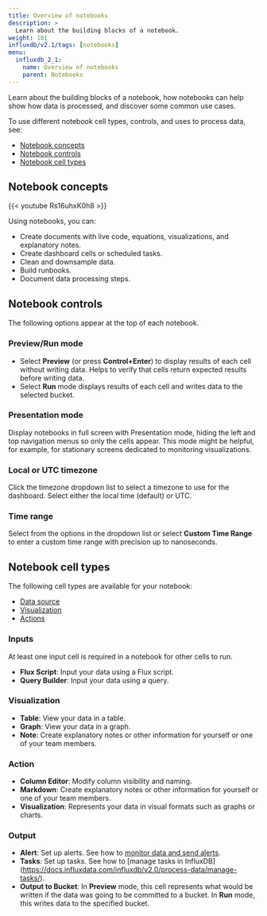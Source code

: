 ```yaml
---
title: Overview of notebooks
description: >
  Learn about the building blocks of a notebook.
weight: 101
influxdb/v2.1/tags: [notebooks]
menu:
  influxdb_2_1:
    name: Overview of notebooks
    parent: Notebooks
---
```


Learn about the building blocks of a notebook, how notebooks can help show how data is processed, and discover some common use cases.

To use different notebook cell types, controls, and uses to process data, see:
- [Notebook concepts](/influxdb/v2.1/notebooks/overview/#notebook-concepts)
- [Notebook controls](/influxdb/v2.1/notebooks/overview/#notebook-controls)
- [Notebook cell types](/influxdb/v2.1/notebooks/overview/#notebook-cell-types)

## Notebook concepts

{{< youtube Rs16uhxK0h8 >}}

Using notebooks, you can:

- Create documents with live code, equations, visualizations, and explanatory notes.
- Create dashboard cells or scheduled tasks.
- Clean and downsample data.
- Build runbooks.
- Document data processing steps.

## Notebook controls

The following options appear at the top of each notebook.

### Preview/Run mode

- Select **Preview** (or press **Control+Enter**) to display results of each cell without writing data. Helps to verify that cells return expected results before writing data.
- Select **Run** mode displays results of each cell and writes data to the selected bucket.

### Presentation mode

Display notebooks in full screen with Presentation mode, hiding the left and top navigation menus so only the cells appear. This mode might be helpful, for example, for stationary screens dedicated to monitoring visualizations.

### Local or UTC timezone

Click the timezone dropdown list to select a timezone to use for the dashboard. Select either the local time (default) or UTC.

### Time range

Select from the options in the dropdown list or select **Custom Time Range** to enter a custom time range with precision up to nanoseconds.

## Notebook cell types

The following cell types are available for your notebook:
- [Data source](#data-source)
- [Visualization](#visualization)
- [Actions](#actions)

### Inputs

At least one input cell is required in a notebook for other cells to run.

- **Flux Script**: Input your data using a Flux script.
- **Query Builder**: Input your data using a query.

### Visualization

- **Table**: View your data in a table.
- **Graph**:  View your data in a graph.
- **Note**:  Create explanatory notes or other information for yourself or one of your team members.

### Action

- **Column Editor**: Modify column visibility and naming.
- **Markdown**: Create explanatory notes or other information for yourself or one of your team members.
- **Visualization**: Represents your data in visual formats such as graphs or charts.

### Output

- **Alert**: Set up alerts. See how to [monitor data and send alerts](https://docs.influxdata.com/influxdb/v2.0/monitor-alert/).
- **Tasks**: Set up tasks. See how to [manage tasks in InfluxDB] (https://docs.influxdata.com/influxdb/v2.0/process-data/manage-tasks/).
- **Output to Bucket**: In **Preview** mode, this cell represents what would be written if the data was going to be committed to a bucket. In **Run** mode, this writes data to the specified bucket.
